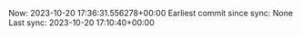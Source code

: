 Now: 2023-10-20 17:36:31.556278+00:00 Earliest commit since sync: None Last sync: 2023-10-20 17:10:40+00:00
